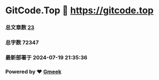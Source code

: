 # GitCode.Top :link: https://gitcode.top 
### 总文章数 [23](https://gitcode.top/tag.html) 
### 总字数 72347 
### 最新部署于 2024-07-19 21:35:36 
### Powered by :heart: [Gmeek](https://github.com/Meekdai/Gmeek)
